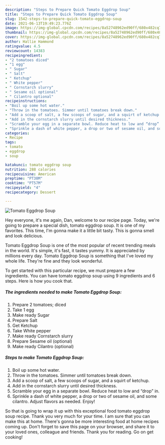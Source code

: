 ```yaml
---
description: "Steps to Prepare Quick Tomato Eggdrop Soup"
title: "Steps to Prepare Quick Tomato Eggdrop Soup"
slug: 1542-steps-to-prepare-quick-tomato-eggdrop-soup
date: 2021-06-13T19:49:23.776Z
image: https://img-global.cpcdn.com/recipes/8a52748962ed90ff/680x482cq70/tomato-eggdrop-soup-recipe-main-photo.jpg
thumbnail: https://img-global.cpcdn.com/recipes/8a52748962ed90ff/680x482cq70/tomato-eggdrop-soup-recipe-main-photo.jpg
cover: https://img-global.cpcdn.com/recipes/8a52748962ed90ff/680x482cq70/tomato-eggdrop-soup-recipe-main-photo.jpg
author: Hallie Hammond
ratingvalue: 4.5
reviewcount: 14383
recipeingredient:
- "2 tomatoes diced"
- "1 egg"
- " Sugar"
- " Salt"
- " Ketchup"
- " White pepper"
- " Cornstarch slurry"
- " Sesame oil optional"
- " Cilantro optional"
recipeinstructions:
- "Boil up some hot water."
- "Throw in the tomatoes. Simmer until tomatoes break down."
- "Add a scoop of salt, a few scoops of sugar, and a squirt of ketchup."
- "Add in the cornstarch slurry until desired thickness."
- "Scramble your egg in a separate bowl. Reduce heat to low and “drop” in."
- "Sprinkle a dash of white pepper, a drop or two of sesame oil, and some cilantro. Adjust flavors as needed. Enjoy!"
categories:
- Recipe
tags:
- tomato
- eggdrop
- soup

katakunci: tomato eggdrop soup 
nutrition: 288 calories
recipecuisine: American
preptime: "PT30M"
cooktime: "PT57M"
recipeyield: "4"
recipecategory: Dessert

---
```



![Tomato Eggdrop Soup](https://img-global.cpcdn.com/recipes/8a52748962ed90ff/680x482cq70/tomato-eggdrop-soup-recipe-main-photo.jpg)

Hey everyone, it's me again, Dan, welcome to our recipe page. Today, we're going to prepare a special dish, tomato eggdrop soup. It is one of my favorites. This time, I'm gonna make it a little bit tasty. This is gonna smell and look delicious.

Tomato Eggdrop Soup is one of the most popular of recent trending meals in the world. It's simple, it's fast, it tastes yummy. It is appreciated by millions every day. Tomato Eggdrop Soup is something that I've loved my whole life. They're fine and they look wonderful.




To get started with this particular recipe, we must prepare a few ingredients. You can have tomato eggdrop soup using 9 ingredients and 6 steps. Here is how you cook that.

<!--inarticleads1-->

##### The ingredients needed to make Tomato Eggdrop Soup:

1. Prepare 2 tomatoes; diced
1. Take 1 egg
1. Make ready  Sugar
1. Prepare  Salt
1. Get  Ketchup
1. Take  White pepper
1. Make ready  Cornstarch slurry
1. Prepare  Sesame oil (optional)
1. Make ready  Cilantro (optional)




<!--inarticleads2-->

##### Steps to make Tomato Eggdrop Soup:

1. Boil up some hot water.
1. Throw in the tomatoes. Simmer until tomatoes break down.
1. Add a scoop of salt, a few scoops of sugar, and a squirt of ketchup.
1. Add in the cornstarch slurry until desired thickness.
1. Scramble your egg in a separate bowl. Reduce heat to low and “drop” in.
1. Sprinkle a dash of white pepper, a drop or two of sesame oil, and some cilantro. Adjust flavors as needed. Enjoy!




So that is going to wrap it up with this exceptional food tomato eggdrop soup recipe. Thank you very much for your time. I am sure that you can make this at home. There's gonna be more interesting food at home recipes coming up. Don't forget to save this page on your browser, and share it to your loved ones, colleague and friends. Thank you for reading. Go on get cooking!
